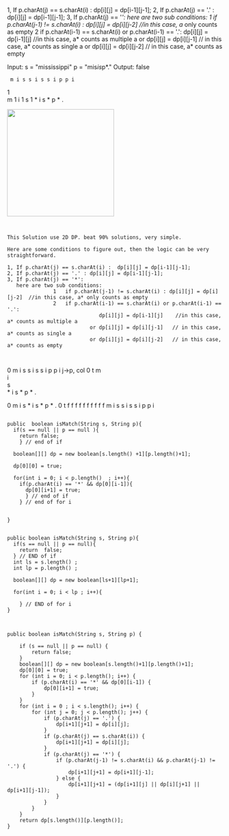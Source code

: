 1, If p.charAt(j) == s.charAt(i) :  dp[i][j] = dp[i-1][j-1];
2, If p.charAt(j) == '.' : dp[i][j] = dp[i-1][j-1];
3, If p.charAt(j) == '*':
   here are two sub conditions:
               1   if p.charAt(j-1) != s.charAt(i) : dp[i][j] = dp[i][j-2]  //in this case, a* only counts as empty
               2   if p.charAt(i-1) == s.charAt(i) or p.charAt(i-1) == '.':
                              dp[i][j] = dp[i-1][j]    //in this case, a* counts as multiple a
                           or dp[i][j] = dp[i][j-1]   // in this case, a* counts as single a
                           or dp[i][j] = dp[i][j-2]   // in this case, a* counts as empty


Input:
s = "mississippi"
p = "mis*is*p*."
Output: false

     m i s s i s s i p p i
   1    
m    1
i      1
s        1
*
i
s
*
p
*
.

<img src="https://ws2.sinaimg.cn/large/006tNbRwly1fvi0mskzr0j30gc0gygm9.jpg" width="250px"/>

```


This Solution use 2D DP. beat 90% solutions, very simple.

Here are some conditions to figure out, then the logic can be very straightforward.

1, If p.charAt(j) == s.charAt(i) :  dp[i][j] = dp[i-1][j-1];
2, If p.charAt(j) == '.' : dp[i][j] = dp[i-1][j-1];
3, If p.charAt(j) == '*':
   here are two sub conditions:
               1   if p.charAt(j-1) != s.charAt(i) : dp[i][j] = dp[i][j-2]  //in this case, a* only counts as empty
               2   if p.charAt(i-1) == s.charAt(i) or p.charAt(i-1) == '.':
                              dp[i][j] = dp[i-1][j]    //in this case, a* counts as multiple a
                           or dp[i][j] = dp[i][j-1]   // in this case, a* counts as single a
                           or dp[i][j] = dp[i][j-2]   // in this case, a* counts as empty



```




  0 m i s s i s s i p p i    j->p, col
0 t
m    
i      
s        
*
i
s
*
p
*
.

  0 m i s * i s * p * .
0 t f f f f f f f f f f
m
i
s
s
i
s
s
i
p
p
i

```

public  boolean isMatch(String s, String p){
  if(s == null || p == null ){
    return false;
    } // end of if

  boolean[][] dp = new boolean[s.length() +1][p.length()+1];

  dp[0][0] = true;

  for(int i = 0; i < p.length()  ; i++){
    if(p.charAt(i) == '*' && dp[0][i-1]){
      dp[0][i+1] = true;
      } // end of if
    } // end of for i


}


```

```
public boolean isMatch(String s, String p){
  if(s == null || p == null){
    return  false;
  } // END of if
  int ls = s.length() ;
  int lp = p.length() ;

  boolean[][] dp = new boolean[ls+1][lp+1];

  for(int i = 0; i < lp ; i++){

    } // END of for i
}


```

```

public boolean isMatch(String s, String p) {

    if (s == null || p == null) {
        return false;
    }
    boolean[][] dp = new boolean[s.length()+1][p.length()+1];
    dp[0][0] = true;
    for (int i = 0; i < p.length(); i++) {
        if (p.charAt(i) == '*' && dp[0][i-1]) {
            dp[0][i+1] = true;
        }
    }
    for (int i = 0 ; i < s.length(); i++) {
        for (int j = 0; j < p.length(); j++) {
            if (p.charAt(j) == '.') {
                dp[i+1][j+1] = dp[i][j];
            }
            if (p.charAt(j) == s.charAt(i)) {
                dp[i+1][j+1] = dp[i][j];
            }
            if (p.charAt(j) == '*') {
                if (p.charAt(j-1) != s.charAt(i) && p.charAt(j-1) != '.') {
                    dp[i+1][j+1] = dp[i+1][j-1];
                } else {
                    dp[i+1][j+1] = (dp[i+1][j] || dp[i][j+1] || dp[i+1][j-1]);
                }
            }
        }
    }
    return dp[s.length()][p.length()];
}


```
